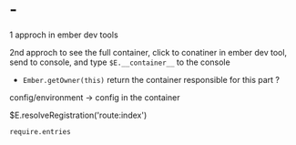 # -

1 approch in ember dev tools

2nd approch
to see the full container, click to conatiner in ember dev tool, send to console, and type
`$E.__container__` to the console

- `Ember.getOwner(this)` return the container responsible for this part ?

config/environment -> config in the container

$E.resolveRegistration('route:index')

`require.entries`
